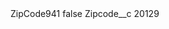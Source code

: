 <?xml version="1.0" encoding="UTF-8"?>
<CustomMetadata xmlns="http://soap.sforce.com/2006/04/metadata" xmlns:xsi="http://www.w3.org/2001/XMLSchema-instance" xmlns:xsd="http://www.w3.org/2001/XMLSchema">
    <label>ZipCode941</label>
    <protected>false</protected>
    <values>
        <field>Zipcode__c</field>
        <value xsi:type="xsd:string">20129</value>
    </values>
</CustomMetadata>
